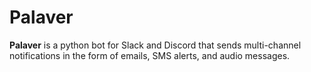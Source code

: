 # Palaver

**Palaver** is a python bot for Slack and Discord that sends multi-channel notifications in the form of emails, SMS alerts, and audio messages. 
